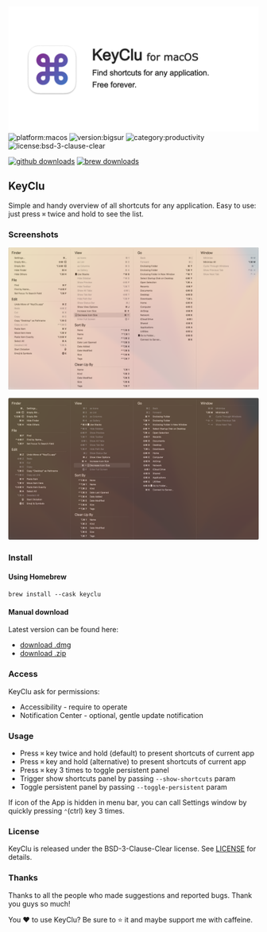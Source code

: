 [<img src="https://github.com/Anze/KeyCluCask/blob/main/img/logo.png?raw=true"/>](https://github.com/Anze/KeyCluCask/blob/main/img/logo.png?raw=true)
![platform:macos](https://img.shields.io/badge/platform-macOS-2F3640.svg)
![version:bigsur](https://img.shields.io/badge/requirements-Big%20Sur%2B-337AFF.svg)
![category:productivity](https://img.shields.io/badge/category-productivity-blue.svg)
![license:bsd-3-clause-clear](https://img.shields.io/badge/license-BSD--3--Clause--Clear-orange.svg)

[![github downloads](https://img.shields.io/github/downloads/Anze/KeyCluCask/total.svg?label=github%20downloads)](https://github.com/Anze/KeyCluCask/releases/latest)
[![brew downloads](https://img.shields.io/badge/dynamic/json.svg?url=https://formulae.brew.sh/api/cask/keyclu.json&query=$.analytics.install[%27365d%27].keyclu&label=homebrew%20installs&color=brightgreen)](https://formulae.brew.sh/cask/keyclu)

KeyClu
--------------

Simple and handy overview of all shortcuts for any application. Easy to use: just press `⌘` twice and hold to see the list.

### Screenshots

![screenshot1](https://github.com/Anze/KeyCluCask/blob/main/img/screenshot_1.png?raw=true)

![screenshot2](https://github.com/Anze/KeyCluCask/blob/main/img/screenshot_2.png?raw=true)

### Install

#### Using Homebrew

```
brew install --cask keyclu
```

#### Manual download
Latest version can be found here:
* [download .dmg](https://github.com/Anze/KeyCluCask/releases/latest)
* [download .zip](https://github.com/Anze/KeyCluCask/releases/latest)

### Access
KeyClu ask for permissions:
* Accessibility - require to operate
* Notification Center - optional, gentle update notification

### Usage
* Press `⌘` key twice and hold (default) to present shortcuts of current app
* Press `⌘` key and hold (alternative) to present shortcuts of current app
* Press `⌘` key 3 times to toggle persistent panel
* Trigger show shortcuts panel by passing `--show-shortcuts` param
* Toggle persistent panel by passing `--toggle-persistent` param

If icon of the App is hidden in menu bar, you can call Settings window by quickly pressing `⌃`(ctrl) key 3 times.

### License
KeyClu is released under the BSD-3-Clause-Clear license. See [LICENSE](LICENSE) for details.

### Thanks
Thanks to all the people who made suggestions and reported bugs. Thank you guys so much!

You ❤️ to use KeyClu? Be sure to ⭐ it and maybe support me with caffeine.
